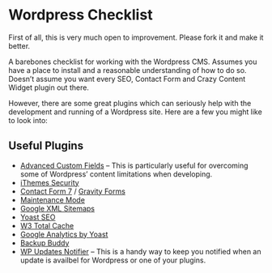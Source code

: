 # Wordpress Checklist

First of all, this is very much open to improvement. Please fork  it and make it better.

A barebones checklist for working with the Wordpress CMS. Assumes you have a place to install and a reasonable understanding of how to do so. Doesn’t assume you want every SEO, Contact Form and Crazy Content Widget plugin out there.

However, there are some great plugins which can seriously help with the development and running of a Wordpress site. Here are a few you might like to look into:

## Useful Plugins

- [Advanced Custom Fields](http://www.advancedcustomfields.com/) – This is particularly useful for overcoming some of Wordpress’ content limitations when developing.
- [iThemes Security](https://en-gb.wordpress.org/plugins/better-wp-security/)
- [Contact Form 7](https://wordpress.org/plugins/contact-form-7/) / [Gravity Forms](http://www.gravityforms.com/)
- [Maintenance Mode](https://wordpress.org/plugins/wp-maintenance-mode/)
- [Google XML Sitemaps](https://wordpress.org/plugins/google-sitemap-generator/)
- [Yoast SEO](https://yoast.com/wordpress/plugins/seo/)
- [W3 Total Cache](https://wordpress.org/plugins/w3-total-cache/)
- [Google Analytics by Yoast](https://wordpress.org/plugins/google-analytics-for-wordpress/)
- [Backup Buddy](https://ithemes.com/purchase/backupbuddy/)
- [WP Updates Notifier](https://en-gb.wordpress.org/plugins/wp-updates-notifier/) – This is a handy way to keep you notified when an update is availbel for Wordpress or one of your plugins.





